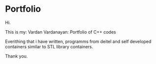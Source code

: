 # Portfolio
Hi.

This is my: Vardan Vardanayan: Portfolio of C++ codes

Everithing that i have written, programms from deitel and self developed containers similar to STL library containers.

Thank you.
